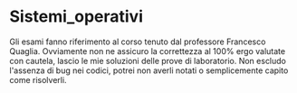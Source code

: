 # Sistemi_operativi
Gli esami fanno riferimento al corso tenuto dal professore Francesco Quaglia. 
Ovviamente non ne assicuro la correttezza al 100% ergo valutate con cautela, lascio le mie soluzioni delle prove di laboratorio.
Non escludo l'assenza di bug nei codici, potrei non averli notati o semplicemente capito come risolverli.
